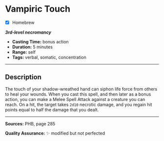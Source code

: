 # Vampiric Touch
- [x] Homebrew

***3rd-level necromancy***
- **Casting Time:** bonus action
- **Duration:** 5 minutes
- **Range:** self
- **Tags:** verbal, somatic, concentration

---

## Description
The touch of your shadow-wreathed hand can siphon life force from others to heal your wounds.
When you cast this spell, and then later as a bonus action, you can make a Melee Spell Attack against a creature you can reach.
On a hit, the target takes `2d10` necrotic damage, and you regain hit points equal to half the damage that you dealt.

---

**Sources:** PHB, page 285

**Quality Assurance:** :sparkles: modified but not perfected
